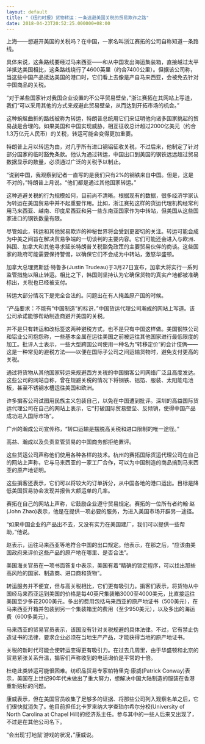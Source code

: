 ```yaml
---
layout: default
title: "《纽约时报》货物转运：一条逃避美国关税的贸易欺诈之路"
date: 2018-04-23T20:52:25.000000+08:00
---
```


上海——想避开美国的关税吗？在中国，一家名叫浙江赛拓的公司自称知道一条路线。

具体来说，这条路线要经过马来西亚——和从中国发出海运集装箱，直接越过太平洋抵达美国相比，这条路线绕行了4600英里（约合7400公里）。但据该公司称，当这些中国产品抵达美国的港口时，它们看上去像是产自马来西亚，会被免去针对中国商品的关税。

“对于某些国家针对我国企业设置的不公平贸易壁垒，”浙江赛拓在其网站上写道，我们“可以采用其他的方式来规避此贸易壁垒，从而达到开拓市场的机会。”

这种蜿蜒曲折的路线被称为转运，特朗普总统用它们来证明他向诸多国家挑起的贸易战是合理的。如果美国和中国实现威胁，相互征收总计超过2000亿美元（约合1.3万亿元人民币）的关税，转运可能会变得更加重要。

特朗普上月以转运为由，对几乎所有进口钢铝征收关税，不过后来，他制定了针对部分国家的临时豁免条款。他认为通过转运，中国出口到美国的钢铁远远超过贸易数据显示的数量，必须通过广泛的关税予以制止。

“说到中国，我观察到记者一直写的是我们只有2%的钢铁来自中国。但是，这是不对的，”特朗普上月说。“他们都是通过其他国家转运。”

这种逃避关税的行为规模如何，目前尚不清晰。根据现有的数据，很多经济学家认为转运在美国贸易中并不起重要作用。比如，浙江赛拓这样的货运代理机构经常利用马来西亚、越南、印度尼西亚和另一些东南亚国家作为中转站，但美国从这些国家进口的钢铁数量有限。

尽管如此，转运和其他贸易欺诈的神秘世界将会受到更密切的关注。转运可能会成为中美之间旨在解决贸易争端的一切谈判的主要内容。它们可能还会进入与欧洲、韩国、加拿大和其他寻求延长特朗普关税豁免政策的主要贸易伙伴的商谈。这些国家的政府可能需要保持警惕，以确保它们不会成为中转站，激怒华盛顿。

加拿大总理贾斯廷·特鲁多(Justin Trudeau)于3月27日宣布，加拿大将实行一系列监管措施以阻止转运。相比之下，韩国则坚持认为它确保货物的真实产地都被准确标出，关税也已经被支付。

转运大部分情况下是完全合法的。问题出在有人掩盖原产国的时候。

“产品要求：不能有“中国制造”的标识，”中国货运代理公司瀚成的网站上写道。该公司承诺能够帮助制造商避开美国的关税。

并不是只有转运和改标签这两种避税方式，也不是只有中国这样做。美国钢铁公司和铝业公司抱怨称，一些基本金属在运往美国之前被运往其他国家进行最低限度的加工。批评人士表示，一些大型跨国公司使用一种名为“转移定价”的会计伎俩——这是一种常见的避税方法——以便在国际子公司之间运输货物时，避免支付更高的关税。

通过将货物从其他国家转运来规避西方关税的中国掮客公司网络广泛且高度发达。这些公司的网站自称，曾在规避关税的情况下将钢铁、铝箔、服装、太阳能电池板，甚至不锈钢水槽运往美国和欧洲。

许多掮客公司试图用民族主义包装自己，以免在中国遭到批评。深圳的高益国际货运代理公司在自己的网站上表示，它“打破国际贸易壁垒、反倾销，使得中国产品成功进入国际市场”。

广州的瀚成公司宣传称，“转口运输是摆脱高关税和进口限制的唯一途径。”

高益、瀚成以及负责监管贸易的中国商务部拒绝置评。

这些货运公司声称他们使用各种各样的技术。杭州的赛拓国际货运代理公司在自己的网站上声称，它与马来西亚的一家工厂合作，可以为中国制造的商品搞到马来西亚的原产地证明。

这些掮客还表示，它们可以将较大的订单拆分，从中国各地的港口运出。目标是降低美国贸易协会发现并报告大额运单的几率。

赛拓在自己的网站上声称，它鼓励企业遵守贸易规定。赛拓的一位所有者约翰·赵(John Zhao)表示，他是在提供一项必要的服务，为进入美国市场开辟另一途径。

“如果中国企业的产品出不去，又没有实力在美国建厂，我们可以提供一些帮助，”他说。

赵表示，运往马来西亚等地符合中国的出口规定。他表示，在那之后，“应该由美国政府来评价这些产品的原产地在哪里、是否合法”。

美国海关官员在一项书面答复中表示，美国有着“精确的锁定程序，可以找出那些高风险的国家、制造商、进口商和货物”。

转运服务并不便宜，但与高关税相比，它们更有吸引力。掮客们表示，将货物从中国经马来西亚运到美国的价格是每40英尺集装箱3000至4000美元，比直接运往美国至少多花2000美元。多出的费用包括马来西亚的原产地证书（500美元），在马来西亚开箱并包装到另一个集装箱里的费用（至少950美元），以及多出的海运费（600多美元）。

马来西亚的贸易官员表示，该国没有针对关税规避的具体法律。不过，它有禁止伪造证书的法律，要求企业必须在当地生产产品，才能获得当地的原产地证书。

关税的新时代可能会使转运变得更有吸引力。在过去几周里，由于华盛顿和北京的贸易紧张关系升温，掮客们声称收到的电话询价是平常的十倍。

杜绝此类转运可能很困难。纺织品贸易专家帕特里克·康威(Patrick Conway)表示，美国在上世纪90年代末做出了重大努力，想解决中国大陆制造的服装在香港重新贴标的问题。

康威表示，但在美国官员收集了足够多的证据、将那些公司列入观察名单之后，它们很快就消失了。他目前担任北卡罗来纳大学查珀尔希尔分校(University of North Carolina at Chapel Hill)的经济系主任。参与其中的一些人后来又出现了，不过是在其他公司名下。

“会出现‘打地鼠’游戏的状况，”康威说。

